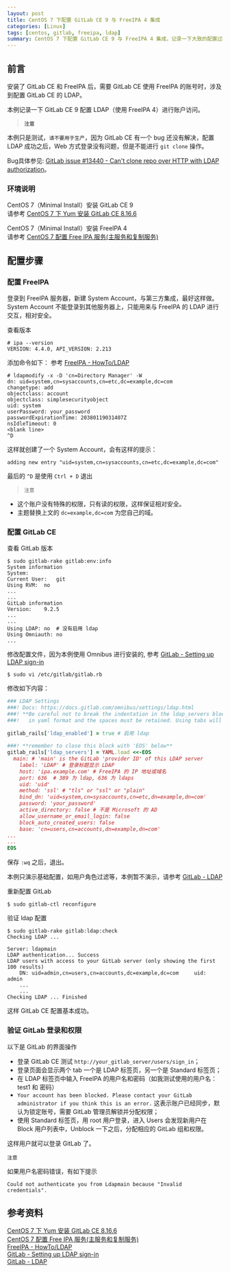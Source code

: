 ```yaml
---
layout: post
title: CentOS 7 下配置 GitLab CE 9 与 FreeIPA 4 集成
categories: [Linux]
tags: [centos, gitlab, freeipa, ldap]
summary: CentOS 7 下配置 GitLab CE 9 与 FreeIPA 4 集成，记录一下大致的配置过程。
---
```

## 前言
安装了 GitLab CE 和 FreeIPA 后，需要 GitLab CE 使用 FreeIPA 的账号时，涉及到配置 GitLab CE 的 LDAP。

本例记录一下 GitLab CE 9 配置 LDAP（使用 FreeIPA 4）进行账户访问。

> **`注意`**
>
本例只是测试，`请不要用于生产`，因为 GitLab CE 有一个 bug 还没有解决，配置 LDAP 成功之后，Web 方式登录没有问题，但是不能进行 `git clone` 操作。
> 
Bug具体参见: [GitLab issue #13440 - Can't clone repo over HTTP with LDAP authorization][6]。

### 环境说明
CentOS 7（Minimal Install）安装 GitLab CE 9  
请参考 [CentOS 7 下 Yum 安装 GitLab CE 8.16.6][1]

CentOS 7（Minimal Install）安装 FreeIPA 4   
请参考 [CentOS 7 配置 Free IPA 服务(主服务和复制服务)][2]

## 配置步骤

### 配置 FreeIPA 
登录到 FreeIPA 服务器，新建 System Account，与第三方集成，最好这样做。 System Account 不能登录到其他服务器上，只能用来与 FreeIPA 的 LDAP 进行交互，相对安全。

查看版本

```terminal
# ipa --version
VERSION: 4.4.0, API_VERSION: 2.213
```

添加命令如下： 参考 [FreeIPA - HowTo/LDAP][3]

```terminal
# ldapmodify -x -D 'cn=Directory Manager' -W
dn: uid=system,cn=sysaccounts,cn=etc,dc=example,dc=com
changetype: add
objectclass: account
objectclass: simplesecurityobject
uid: system
userPassword: your_password
passwordExpirationTime: 20380119031407Z
nsIdleTimeout: 0
<blank line>
^D
```

这样就创建了一个 System Account，会有这样的提示：

```terminal
adding new entry "uid=system,cn=sysaccounts,cn=etc,dc=example,dc=com"
```

最后的 `^D` 是使用 `Ctrl + D` 退出

> `注意`  
> 
- 这个账户没有特殊的权限，只有读的权限，这样保证相对安全。
- 主题替换上文的 `dc=example,dc=com` 为您自己的域。

### 配置 GitLab CE
查看 GitLab 版本

```terminal
$ sudo gitlab-rake gitlab:env:info
System information
System:		
Current User:	git
Using RVM:	no
...
...
GitLab information
Version:	9.2.5
...
...
Using LDAP:	no  # 没有启用 ldap
Using Omniauth:	no
...
```	

修改配置文件，因为本例使用 Omnibus 进行安装的, 参考 [GitLab - Setting up LDAP sign-in][4]

```terminal
$ sudo vi /etc/gitlab/gitlab.rb
```

修改如下内容：

```ruby
### LDAP Settings
###! Docs: https://docs.gitlab.com/omnibus/settings/ldap.html
###! **Be careful not to break the indentation in the ldap_servers block. It is
###!   in yaml format and the spaces must be retained. Using tabs will not work.**
	
gitlab_rails['ldap_enabled'] = true # 启用 ldap
	
###! **remember to close this block with 'EOS' below**
gitlab_rails['ldap_servers'] = YAML.load <<-EOS
  main: # 'main' is the GitLab 'provider ID' of this LDAP server
    label: 'LDAP' # 登录标题显示 LDAP 
    host: 'ipa.example.com' # FreeIPA 的 IP 地址或域名
    port: 636  # 389 为 ldap, 636 为 ldaps
    uid: 'uid'
    method: 'ssl' # "tls" or "ssl" or "plain"
    bind_dn: 'uid=system,cn=sysaccounts,cn=etc,dn=example,dn=com'
    password: 'your_password'
    active_directory: false # 不是 Microsoft 的 AD
    allow_username_or_email_login: false
    block_auto_created_users: false
    base: 'cn=users,cn=accounts,dn=example,dn=com'
...
...
EOS
```

保存 `:wq` 之后，退出。

本例只演示基础配置，如用户角色过滤等，本例暂不演示，请参考 [GitLab - LDAP][5]

重新配置 GitLab

```terminal
$ sudo gitlab-ctl reconfigure
```

验证 ldap 配置

```terminal
$ sudo gitlab-rake gitlab:ldap:check
Checking LDAP ...
	
Server: ldapmain
LDAP authentication... Success
LDAP users with access to your GitLab server (only showing the first 100 results)
	DN: uid=admin,cn=users,cn=accounts,dc=example,dc=com	 uid: admin
	...
	...
Checking LDAP ... Finished
```

这样 GitLab CE 配置基本成功。

### 验证 GitLab 登录和权限
以下是 GitLab 的界面操作

+ 登录 GitLab CE 测试 `http://your_gitlab_server/users/sign_in`；
+ 登录页面会显示两个 tab 一个是 LDAP 标签页，另一个是 Standard 标签页；
+ 在 LDAP 标签页中输入 FreeIPA 的用户名和密码（如我测试使用的用户名：test1 和 密码）
+ `Your account has been blocked. Please contact your GitLab administrator if you think this is an error.` 这表示账户已经同步，默认为锁定账号，需要 GitLab 管理员解锁并分配权限；
+ 使用 Standard 标签页，用 root 用户登录，进入 Users 会发现新用户在 Block 用户列表中，Unblock 一下之后，分配相应的 GitLab 组和权限。

这样用户就可以登录 GitLab 了。

`注意`

如果用户名密码错误，有如下提示 

`Could not authenticate you from Ldapmain because "Invalid credentials".`

## 参考资料
[CentOS 7 下 Yum 安装 GitLab CE 8.16.6][1]  
[CentOS 7 配置 Free IPA 服务(主服务和复制服务)][2]  
[FreeIPA - HowTo/LDAP][3]  
[GitLab - Setting up LDAP sign-in][4]  
[GitLab - LDAP][5]
 
[1]: http://qizhanming.com/blog/2017/02/28/install-gitlab-ce-on-centos7
[2]: http://qizhanming.com/blog/2017/06/07/how-to-config-freeipa-server-and-replica-on-centos-7
[3]: https://www.freeipa.org/page/HowTo/LDAP
[4]: https://docs.gitlab.com/omnibus/settings/ldap.html
[5]: https://docs.gitlab.com/ce/administration/auth/ldap.html
[6]: https://gitlab.com/gitlab-org/gitlab-ce/issues/13440
